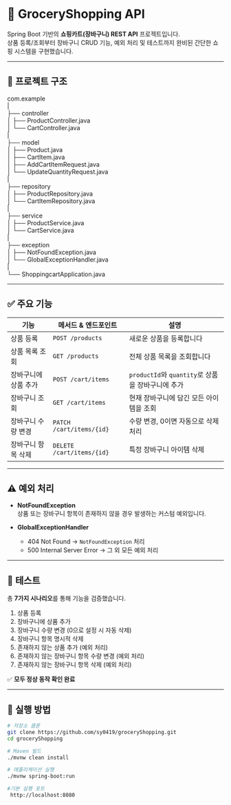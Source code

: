 # 🛒 GroceryShopping API

Spring Boot 기반의 **쇼핑카트(장바구니) REST API** 프로젝트입니다.  
상품 등록/조회부터 장바구니 CRUD 기능, 예외 처리 및 테스트까지 완비된 간단한 쇼핑 시스템을 구현했습니다.

---

## 📁 프로젝트 구조

com.example  
|  
├── controller  
│   ├── ProductController.java  
│   └── CartController.java  
|  
├── model  
│   ├── Product.java  
│   ├── CartItem.java  
│   ├── AddCartItemRequest.java  
│   └── UpdateQuantityRequest.java  
|  
├── repository  
│   ├── ProductRepository.java  
│   └── CartItemRepository.java  
|  
├── service  
│   ├── ProductService.java  
│   └── CartService.java  
|  
├── exception  
│   ├── NotFoundException.java  
│   └── GlobalExceptionHandler.java  
|  
└── ShoppingcartApplication.java

---

## ✅ 주요 기능

| 기능              | 메서드 & 엔드포인트       | 설명                                |
|------------------|--------------------------|-----------------------------------|
| 상품 등록          | `POST /products`          | 새로운 상품을 등록합니다               |
| 상품 목록 조회       | `GET /products`           | 전체 상품 목록을 조회합니다             |
| 장바구니에 상품 추가  | `POST /cart/items`        | `productId`와 `quantity`로 상품을 장바구니에 추가 |
| 장바구니 조회        | `GET /cart/items`          | 현재 장바구니에 담긴 모든 아이템을 조회    |
| 장바구니 수량 변경    | `PATCH /cart/items/{id}`   | 수량 변경, 0이면 자동으로 삭제 처리      |
| 장바구니 항목 삭제    | `DELETE /cart/items/{id}`  | 특정 장바구니 아이템 삭제              |

---

## ⚠️ 예외 처리

- **NotFoundException**  
  상품 또는 장바구니 항목이 존재하지 않을 경우 발생하는 커스텀 예외입니다.

- **GlobalExceptionHandler**  
  - 404 Not Found → `NotFoundException` 처리  
  - 500 Internal Server Error → 그 외 모든 예외 처리

---

## 🧪 테스트

총 **7가지 시나리오**를 통해 기능을 검증했습니다.

1. 상품 등록  
2. 장바구니에 상품 추가  
3. 장바구니 수량 변경 (0으로 설정 시 자동 삭제)  
4. 장바구니 항목 명시적 삭제  
5. 존재하지 않는 상품 추가 (예외 처리)  
6. 존재하지 않는 장바구니 항목 수량 변경 (예외 처리)  
7. 존재하지 않는 장바구니 항목 삭제 (예외 처리)  

✅ **모두 정상 동작 확인 완료**

---

## 🚀 실행 방법

```bash
# 저장소 클론
git clone https://github.com/sy0419/groceryShopping.git
cd groceryShopping

# Maven 빌드
./mvnw clean install

# 애플리케이션 실행
./mvnw spring-boot:run

#기본 실행 포트
 http://localhost:8080


